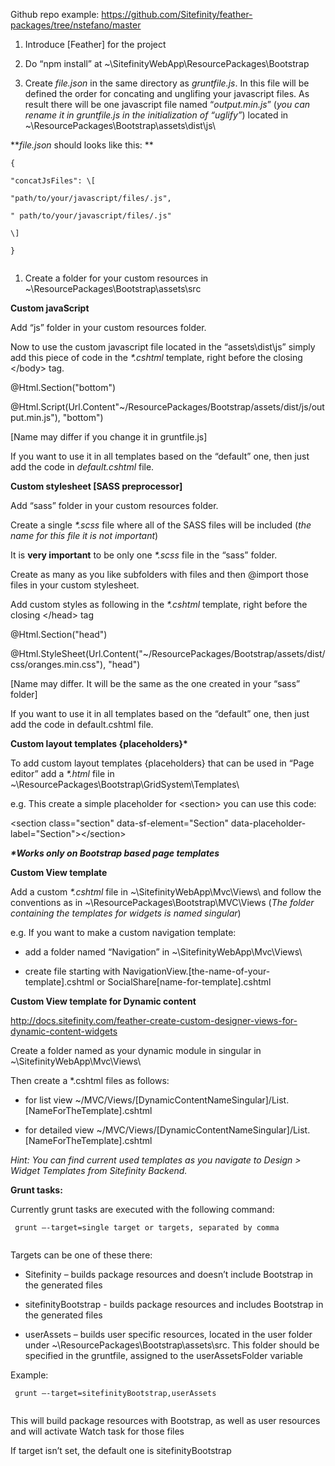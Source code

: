 Github repo example:
<https://github.com/Sitefinity/feather-packages/tree/nstefano/master>

1.  Introduce \[Feather\] for the project

2.  Do “npm install” at
    \~\\SitefinityWebApp\\ResourcePackages\\Bootstrap

3.  Create *file.json* in the same directory as *gruntfile.js*. In this
    file will be defined the order for concating and unglifing your
    javascript files. As result there will be one javascript file named
    “*output.min.js*” (*you can rename it in *gruntfile.js* in the
    initialization of “uglify”*) located in
    \~\\ResourcePackages\\Bootstrap\\assets\\dist\\js\\

***file.json* should looks like this: **

```
{

"concatJsFiles": \[

"path/to/your/javascript/files/.js",

" path/to/your/javascript/files/.js"

\]

}
 
```

1.  Create a folder for your custom resources in
    \~\\ResourcePackages\\Bootstrap\\assets\\src

**Custom javaScript**

Add “js” folder in your custom resources folder.

Now to use the custom javascript file located in the “assets\\dist\\js”
simply add this piece of code in the *\*.cshtml* template, right before
the closing &lt;/body&gt; tag.

@Html.Section("bottom")

@Html.Script(Url.Content"\~/ResourcePackages/Bootstrap/assets/dist/js/output.min.js"),
"bottom")

\[Name may differ if you change it in gruntfile.js\]

If you want to use it in all templates based on the “default” one, then
just add the code in *default.cshtml* file.

**Custom stylesheet \[SASS preprocessor\]**

Add “sass” folder in your custom resources folder.

Create a single *\*.scss* file where all of the SASS files will be
included (*the name for this file it is not important*)

It is **very important** to be only one *\*.scss* file in the “sass”
folder.

Create as many as you like subfolders with files and then @import those
files in your custom stylesheet.

Add custom styles as following in the *\*.cshtml* template, right before
the closing &lt;/head&gt; tag

@Html.Section("head")

@Html.StyleSheet(Url.Content("\~/ResourcePackages/Bootstrap/assets/dist/css/oranges.min.css"),
"head")

\[Name may differ. It will be the same as the one created in your “sass”
folder\]

If you want to use it in all templates based on the “default” one, then
just add the code in default.cshtml file.

**Custom layout templates {placeholders}\***

To add custom layout templates {placeholders} that can be used in “Page
editor” add a *\*.html* file in
\~\\ResourcePackages\\Bootstrap\\GridSystem\\Templates\\

e.g. This create a simple placeholder for &lt;section&gt; you can use
this code:

&lt;section class="section" data-sf-element="Section"
data-placeholder-label="Section"&gt;&lt;/section&gt;

***\*Works only on Bootstrap based page templates***

**Custom View template**

Add a custom *\*.cshtml* file in \~\\SitefinityWebApp\\Mvc\\Views\\ and
follow the conventions as in \~\\ResourcePackages\\Bootstrap\\MVC\\Views
(*The folder containing the templates for widgets is named singular*)

e.g. If you want to make a custom navigation template:

- add a folder named “Navigation” in \~\\SitefinityWebApp\\Mvc\\Views\\

- create file starting with
NavigationView.\[the-name-of-your-template\].cshtml or
SocialShare\[name-for-template\].cshtml

**Custom View template for Dynamic content**

http://docs.sitefinity.com/feather-create-custom-designer-views-for-dynamic-content-widgets

Create a folder named as your dynamic module in singular in
\~\\SitefinityWebApp\\Mvc\\Views\\

Then create a \*.cshtml files as follows:

- for list view
\~/MVC/Views/\[DynamicContentNameSingular\]/List.\[NameForTheTemplate\].cshtml

- for detailed view
\~/MVC/Views/\[DynamicContentNameSingular\]/List.\[NameForTheTemplate\].cshtml

*Hint: You can find current used templates as you navigate to Design
&gt; Widget Templates from Sitefinity Backend.*

**Grunt tasks:**

Currently grunt tasks are executed with the following command:


```
 grunt –-target=single target or targets, separated by comma
 
```

Targets can be one of these there:

-   Sitefinity – builds package resources and doesn’t include Bootstrap
    in the generated files

-   sitefinityBootstrap - builds package resources and includes
    Bootstrap in the generated files

-   userAssets – builds user specific resources, located in the user
    folder under \~\\ResourcePackages\\Bootstrap\\assets\\src. This
    folder should be specified in the gruntfile, assigned to the
    userAssetsFolder variable

Example: 

```
 grunt –-target=sitefinityBootstrap,userAssets
 
```

This will build package resources with Bootstrap, as well as user
resources and will activate Watch task for those files

If target isn’t set, the default one is sitefinityBootstrap
